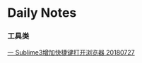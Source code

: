# Daily Notes

### 工具类
[一 Sublime3增加快捷键打开浏览器 20180727](https://github.com/wanwusangzhi1992/WebStudy/blob/master/note/tools/sublime.md)

